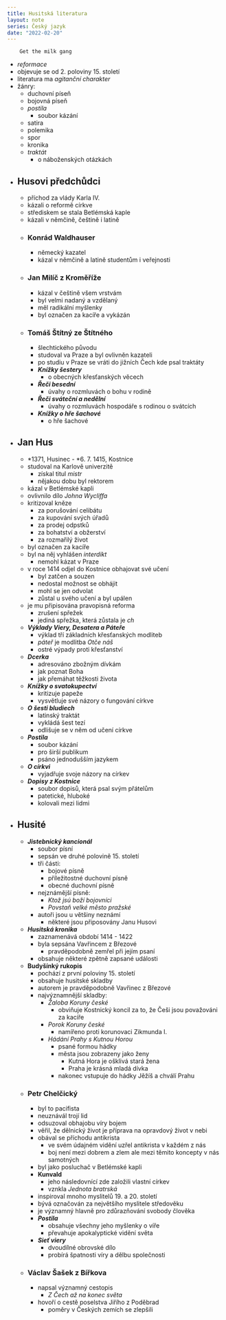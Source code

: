```yaml
---
title: Husitská literatura
layout: note
series: Český jazyk
date: "2022-02-20"
---
```


		Get the milk gang

-   _reformace_
-   objevuje se od 2. poloviny 15. století
-   literatura ma _agitanční charakter_
-   žánry:
	-   duchovní píseň
	-   bojovná píseň
	-   _postila_
		-   soubor kázání
	-   satira
	-   polemika
	-   spor
	-   kronika
	-   _traktát_
		-   o náboženských otázkách
- ## Husovi předchůdci
	-   příchod za vlády Karla IV.
	-   kázali o reformě církve
	-   střediskem se stala Betlémská kaple
	-   kázali v němčině, češtině i latině
	- ### Konrád Waldhauser
		-   německý kazatel
		-   kázal v němčině a latině studentům i veřejnosti
	- ### Jan Milíč z Kroměříže
		-   kázal v češtině všem vrstvám
		-   byl velmi nadaný a vzdělaný
		-   měl radikální myšlenky
		-   byl označen za kacíře a vykázán
	- ### Tomáš Štítný ze Štítného
		-   šlechtického původu
		-   studoval va Praze a byl ovlivněn kazateli
		-   po studiu v Praze se vráti do jižních Čech kde psal traktáty
		-   **_Knížky šestery_**
			-   o obecných křesťanských věcech
		-   **_Řeči besední_**
			-   úvahy o rozmluvách o bohu v rodině
		-   **_Řeči sváteční a nedělní_**
			-   úvahy o rozmluvách hospodáře s rodinou o svátcích
		-   **_Knížky o hře šachové_**
			-   o hře šachové
- ## Jan Hus
	-   *1371, Husinec - *6. 7. 1415, Kostnice
	-   studoval na Karlově univerzitě
		-   získal titul _mistr_
		-   nějakou dobu byl rektorem
	-   kázal v Betlémské kapli
	-   ovlivnilo dílo _Johna Wycliffa_
	-   kritizoval kněze
		-   za porušování celibátu
		-   za kupování svých úřadů
		-   za prodej odpstků
		-   za bohatství a obžerství
		-   za rozmařilý život
	-   byl označen za kacíře
	-   byl na něj vyhlášen _interdikt_
		-   nemohl kázat v Praze
	-   v roce 1414 odjel do Kostnice obhajovat své učení
		-   byl zatčen a souzen
		-   nedostal možnost se obhájit
		-   mohl se jen odvolat
		-   zůstal u svého učení a byl upálen
	-   je mu připisována pravopisná reforma
		-   zrušení spřežek
		-   jediná spřežka, která zůstala je _ch_
	-   **_Výklady Viery, Desatera a Páteře_**
		-   výklad tří základních křesťanských modliteb
		-   _páteř_ je modlitba _Otče náš_
		-   ostré výpady proti křesťanství
	-   **_Dcerka_**
		-   adresováno zbožným dívkám
		-   jak poznat Boha
		-   jak přemáhat těžkosti života
	-   **_Knížky o svatokupectví_**
		-   kritizuje papeže
		-   vysvětluje své názory o fungování církve
	-   **_O šesti bludiech_**
		-   latinský traktát
		-   vykládá šest tezí
		-   odlišuje se v něm od učení církve
	-   **_Postila_**
		-   soubor kázání
		-   pro širší publikum
		-   psáno jednodušším jazykem
	-   **_O církvi_**
		-   vyjadřuje svoje názory na církev
	-   **_Dopisy z Kostnice_**
		-   soubor dopisů, která psal svým přátelům
		-   patetické, hluboké
		-   kolovali mezi lidmi
- ## Husité   
	-   **_Jistebnický kancionál_**
		-   soubor písní
		-   sepsán ve druhé polovině 15. století
		-   tři části:
			-   bojové písně
			-   příležitostné duchovní písně
			-   obecné duchovní písně
		-   nejznámější písně:
			-   _Ktož jsú boží bojovníci_
			-   _Povstaň velké město pražské_
		-   autoři jsou u většiny neznámí
			-   některé jsou připosovány Janu Husovi
	-   **_Husitská kronika_**
		-   zaznamenává období 1414 - 1422
		-   byla sepsána Vavřincem z Březové
			-   pravděpodobně zemřel při jejím psaní
		-   obsahuje některé zpětně zapsané události
	-   **Budyšínký rukopis**
		-   pochází z první poloviny 15. století
		-   obsahuje husitské skladby
		-   autorem je pravděpodobně Vavřinec z Březové
		-   najvýznamnější skladby:
			-   _Žaloba Koruny české_
				-   obviňuje Kostnický koncil za to, že Češi jsou považováni za kacíře
			-   _Porok Koruny české_
				-   namířeno proti korunovaci Zikmunda I.
			-   _Hádání Prahy s Kutnou Horou_
				-   psané formou hádky
				-   města jsou zobrazeny jako ženy
					-   Kutná Hora je ošklivá stará žena
					-   Praha je krásná mladá dívka
				-   nakonec vstupuje do hádky Jěžíš a chválí Prahu
	- ### Petr Chelčický
		-   byl to pacifista
		-   neuznávál trojí lid
		-   odsuzoval obhajobu víry bojem
		-   věřil, že dělnický život je příprava na opravdový život v nebi
		-   obával se příchodu antikrista
			-   ve svém údajném vidění uzřel antikrista v každém z nás
			-   boj není mezi dobrem a zlem ale mezi těmito koncepty v nás samotných
		-   byl jako posluchač v Betlémské kapli
		-   **Kunvald**
			-   jeho následovnící zde založili vlastní církev
			-   vznkla _Jednota bratrská_
		-   inspiroval mnoho myslitelů 19. a 20. století
		-   bývá označován za největšího myslitele středověku
		-   je významný hlavně pro zdůrazňování svobody člověka
		-   **_Postila_**
			-   obsahuje všechny jeho myšlenky o víře
			-   převahuje apokalyptické vidění světa
		-   **_Sieť viery_**
			-   dvoudílné obrovské dílo
			-   probírá špatnosti víry a dělbu společnosti
	- ### Václav Šašek z Bířkova
		-   napsal významný cestopis
			-   _Z Čech až na konec světa_
		-   hovoří o cestě poselstva Jiřího z Poděbrad
			-   poměry v Českých zemích se zlepšili